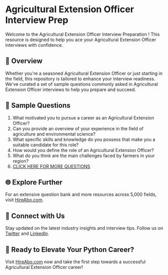 # Agricultural Extension Officer Interview Prep

Welcome to the Agricultural Extension Officer Interview Preparation ! This resource is designed to help you ace your Agricultural Extension Officer interviews with confidence.

## 🚀 Overview

Whether you're a seasoned Agricultural Extension Officer or just starting in the field, this repository is tailored to enhance your interview readiness. We've curated a set of sample questions commonly asked in Agricultural Extension Officer interviews to help you prepare and succeed.

## 📝 Sample Questions

1. What motivated you to pursue a career as an Agricultural Extension Officer?
2. Can you provide an overview of your experience in the field of agriculture and environmental science?
3. What specific skills and knowledge do you possess that make you a suitable candidate for this role?
4. How would you define the role of an Agricultural Extension Officer?
5. What do you think are the main challenges faced by farmers in your region?
6. [CLICK HERE FOR MORE QUESTIONS](https://hireabo.com/job/10_0_19/Agricultural%20Extension%20Officer)

## 🌐 Explore Further

For an extensive question bank and more resources across 5,000 fields, visit [HireAbo.com](https://www.hireabo.com).

## 📱 Connect with Us

Stay updated on the latest industry insights and interview tips. Follow us on [Twitter](https://twitter.com/hireabo) and [LinkedIn](https://www.linkedin.com/in/hire-abo-3609972a8/).

## 🚀 Ready to Elevate Your Python Career?

Visit [HireAbo.com](https://www.hireabo.com) now and take the first step towards a successful Agricultural Extension Officer career!